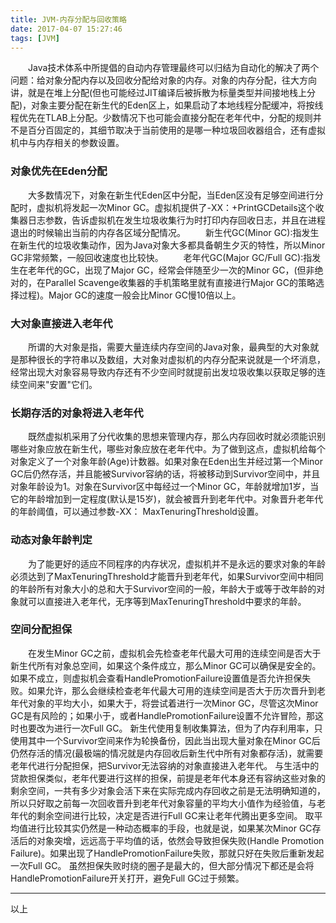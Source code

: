 ```yaml
---
title: JVM-内存分配与回收策略
date: 2017-04-07 15:27:46
tags: [JVM]
---
```

　　Java技术体系中所提倡的自动内存管理最终可以归结为自动化的解决了两个问题：给对象分配内存以及回收分配给对象的内存。对象的内存分配，往大方向讲，就是在堆上分配(但也可能经过JIT编译后被拆散为标量类型并间接地栈上分配)，对象主要分配在新生代的Eden区上，如果启动了本地线程分配缓冲，将按线程优先在TLAB上分配。少数情况下也可能会直接分配在老年代中，分配的规则并不是百分百固定的，其细节取决于当前使用的是哪一种垃圾回收器组合，还有虚拟机中与内存相关的参数设置。
<!--more-->
### 对象优先在Eden分配
　　大多数情况下，对象在新生代Eden区中分配，当Eden区没有足够空间进行分配时，虚拟机将发起一次Minor GC。虚拟机提供了-XX：+PrintGCDetails这个收集器日志参数，告诉虚拟机在发生垃圾收集行为时打印内存回收日志，并且在进程退出的时候输出当前的内存各区域分配情况。
　　新生代GC(Minor GC):指发生在新生代的垃圾收集动作，因为Java对象大多都具备朝生夕灭的特性，所以Minor GC非常频繁，一般回收速度也比较快。
　　老年代GC(Major GC/Full GC):指发生在老年代的GC，出现了Major GC，经常会伴随至少一次的Minor GC，(但非绝对的，在Parallel Scavenge收集器的手机策略里就有直接进行Major GC的策略选择过程)。Major GC的速度一般会比Minor GC慢10倍以上。
### 大对象直接进入老年代
　　所谓的大对象是指，需要大量连续内存空间的Java对象，最典型的大对象就是那种很长的字符串以及数组，大对象对虚拟机的内存分配来说就是一个坏消息，经常出现大对象容易导致内存还有不少空间时就提前出发垃圾收集以获取足够的连续空间来"安置"它们。
### 长期存活的对象将进入老年代
　　既然虚拟机采用了分代收集的思想来管理内存，那么内存回收时就必须能识别哪些对象应放在新生代，哪些对象应放在老年代中。为了做到这点，虚拟机给每个对象定义了一个对象年龄(Age)计数器。如果对象在Eden出生并经过第一个Minor GC后仍然存活，并且能被Survivor容纳的话，将被移动到Survivor空间中，并且对象年龄设为1。对象在Survivor区中每经过一个Minor GC，年龄就增加1岁，当它的年龄增加到一定程度(默认是15岁)，就会被晋升到老年代中。对象晋升老年代的年龄阈值，可以通过参数-XX：
MaxTenuringThreshold设置。
### 动态对象年龄判定
　　为了能更好的适应不同程序的内存状况，虚拟机并不是永远的要求对象的年龄必须达到了MaxTenuringThreshold才能晋升到老年代，如果Survivor空间中相同的年龄所有对象大小的总和大于Survivor空间的一般，年龄大于或等于改年龄的对象就可以直接进入老年代，无序等到MaxTenuringThreshold中要求的年龄。
### 空间分配担保
　　在发生Minor GC之前，虚拟机会先检查老年代最大可用的连续空间是否大于新生代所有对象总空间，如果这个条件成立，那么Minor GC可以确保是安全的。如果不成立，则虚拟机会查看HandlePromotionFailure设置值是否允许担保失败。如果允许，那么会继续检查老年代最大可用的连续空间是否大于历次晋升到老年代对象的平均大小，如果大于，将尝试着进行一次Minor GC，尽管这次Minor GC是有风险的；如果小于，或者HandlePromotionFailure设置不允许冒险，那这时也要改为进行一次Full GC。
新生代使用复制收集算法，但为了内存利用率，只使用其中一个Survivor空间来作为轮换备份，因此当出现大量对象在Minor GC后仍然存活的情况(最极端的情况就是内存回收后新生代中所有对象都存活)，就需要老年代进行分配担保，把Survivor无法容纳的对象直接进入老年代。 与生活中的贷款担保类似，老年代要进行这样的担保，前提是老年代本身还有容纳这些对象的剩余空间，一共有多少对象会活下来在实际完成内存回收之前是无法明确知道的，所以只好取之前每一次回收晋升到老年代对象容量的平均大小值作为经验值，与老年代的剩余空间进行比较，决定是否进行Full GC来让老年代腾出更多空间。
取平均值进行比较其实仍然是一种动态概率的手段，也就是说，如果某次Minor GC存活后的对象突增，远远高于平均值的话，依然会导致担保失败(Handle Promotion Failure)。如果出现了HandlePromotionFailure失败，那就只好在失败后重新发起一次Full GC。 虽然担保失败时绕的圈子是最大的，但大部分情况下都还是会将HandlePromotionFailure开关打开，避免Full GC过于频繁。

----
以上
